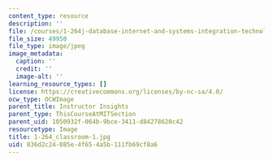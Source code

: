 ```yaml
---
content_type: resource
description: ''
file: /courses/1-264j-database-internet-and-systems-integration-technologies-fall-2013/836d2c24085e4f654a5b111fb69cf8a6_1-264_classroom-1.jpg
file_size: 49950
file_type: image/jpeg
image_metadata:
  caption: ''
  credit: ''
  image-alt: ''
learning_resource_types: []
license: https://creativecommons.org/licenses/by-nc-sa/4.0/
ocw_type: OCWImage
parent_title: Instructor Insights
parent_type: ThisCourseAtMITSection
parent_uid: 1050932f-064b-9bce-3411-d84278620c42
resourcetype: Image
title: 1-264_classroom-1.jpg
uid: 836d2c24-085e-4f65-4a5b-111fb69cf8a6
---
```


